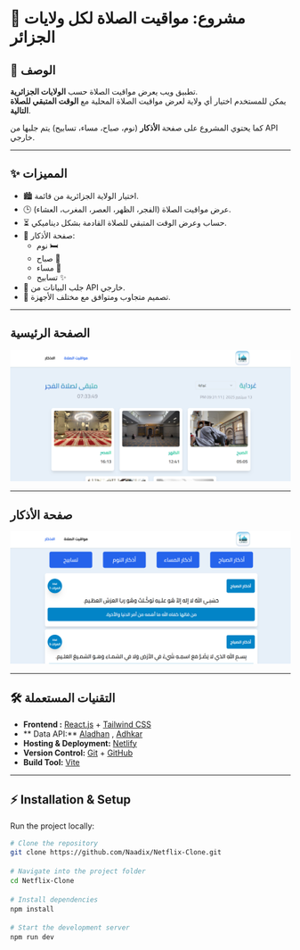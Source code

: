 # 🕌 مشروع: مواقيت الصلاة لكل ولايات الجزائر

## 📖 الوصف
تطبيق ويب يعرض مواقيت الصلاة حسب **الولايات الجزائرية**.  
يمكن للمستخدم اختيار أي ولاية لعرض مواقيت الصلاة المحلية مع **الوقت المتبقي للصلاة التالية**.  

كما يحتوي المشروع على صفحة **الأذكار** (نوم، صباح، مساء، تسابيح) يتم جلبها من API خارجي.  


---

## ✨ المميزات
- 🏙️ اختيار الولاية الجزائرية من قائمة.
- 🕒 عرض مواقيت الصلاة (الفجر، الظهر، العصر، المغرب، العشاء).
- ⏳ حساب وعرض الوقت المتبقي للصلاة القادمة بشكل ديناميكي.
- 📜 صفحة الأذكار:
  - نوم 🛏️
  - صباح 🌅
  - مساء 🌆
  - تسابيح ✨
- 🔗 جلب البيانات من API خارجي.
- 📱 تصميم متجاوب ومتوافق مع مختلف الأجهزة.

---

## الصفحة الرئيسية
![Screenshot](src/assets/prayer_screen.png)

---
## صفحة الأذكار
![Screenshot](src/assets/adhkar.png)

---


## 🛠️ التقنيات المستعملة
- **Frontend :** [React.js](https://react.dev/) + [Tailwind CSS](https://tailwindcss.com/) 
- ** Data API:** [Aladhan](https://aladhan.com/) , [Adhkar](https://raw.githubusercontent.com/nawafalqari/azkar-api/56df51279ab6eb86dc2f6202c7de26c8948331c1/azkar.json)
- **Hosting & Deployment:** [Netlify](https://www.netlify.com/) 
- **Version Control:** [Git](https://git-scm.com/) + [GitHub](https://github.com/)
- **Build Tool:** [Vite](https://vitejs.dev/)


---


## ⚡ Installation & Setup
Run the project locally:

```bash
# Clone the repository
git clone https://github.com/Naadix/Netflix-Clone.git

# Navigate into the project folder
cd Netflix-Clone

# Install dependencies
npm install

# Start the development server
npm run dev
